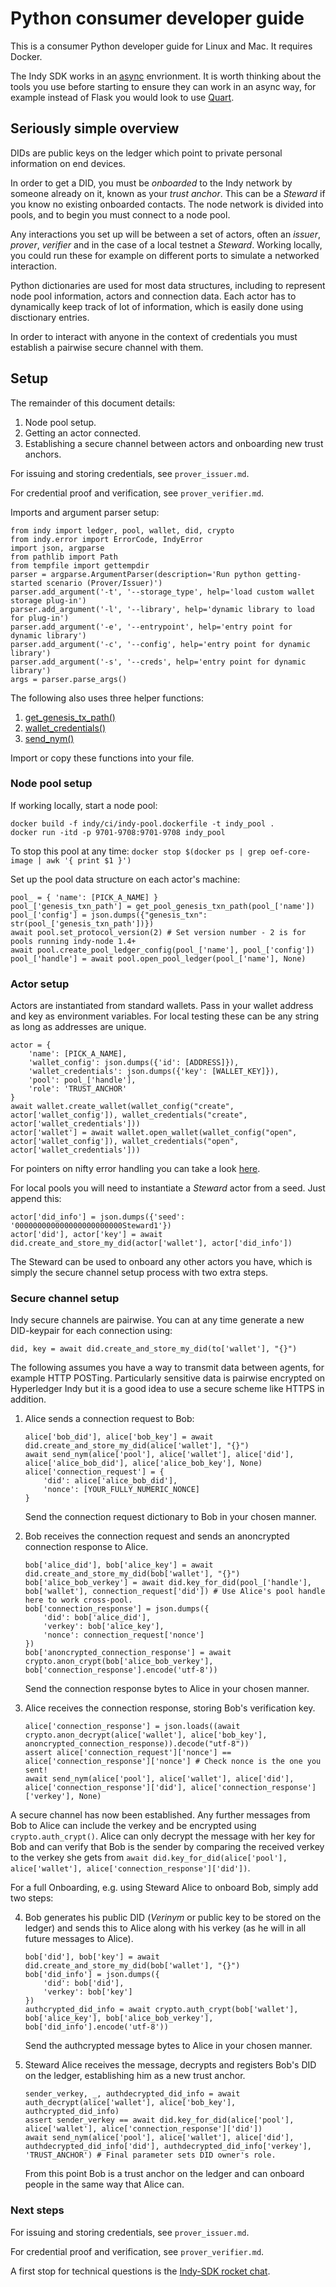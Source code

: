 # Python consumer developer guide

This is a consumer Python developer guide for Linux and Mac. It requires Docker.

The Indy SDK works in an [async](https://docs.python.org/3/library/asyncio.html) envrionment. It is worth thinking about the tools you use before starting to ensure they can work in an async way, for example instead of Flask you would look to use [Quart](https://pgjones.gitlab.io/quart/).


## Seriously simple overview

DIDs are public keys on the ledger which point to private personal information on end devices.

In order to get a DID, you must be _onboarded_ to the Indy network by someone already on it, known as your _trust anchor_. This can be a _Steward_ if you know no existing onboarded contacts. The node network is divided into pools, and to begin you must connect to a node pool.

Any interactions you set up will be between a set of actors, often an _issuer_, _prover_, _verifier_ and in the case of a local testnet a _Steward_. Working locally, you could run these for example on different ports to simulate a networked interaction.

Python dictionaries are used for most data structures, including to represent node pool information, actors and connection data. Each actor has to dynamically keep track of lot of information, which is easily done using disctionary entries.

In order to interact with anyone in the context of credentials you must establish a pairwise secure channel with them.

## Setup

The remainder of this document details:
1. Node pool setup.
2. Getting an actor connected.
3. Establishing a secure channel between actors and onboarding new trust anchors.

For issuing and storing credentials, see `prover_issuer.md`.

For credential proof and verification, see `prover_verifier.md`.

Imports and argument parser setup:
```
from indy import ledger, pool, wallet, did, crypto
from indy.error import ErrorCode, IndyError
import json, argparse
from pathlib import Path
from tempfile import gettempdir
parser = argparse.ArgumentParser(description='Run python getting-started scenario (Prover/Issuer)')
parser.add_argument('-t', '--storage_type', help='load custom wallet storage plug-in')
parser.add_argument('-l', '--library', help='dynamic library to load for plug-in')
parser.add_argument('-e', '--entrypoint', help='entry point for dynamic library')
parser.add_argument('-c', '--config', help='entry point for dynamic library')
parser.add_argument('-s', '--creds', help='entry point for dynamic library')
args = parser.parse_args()
```

The following also uses three helper functions:
1. [get_genesis_tx_path()](https://github.com/hyperledger/indy-sdk/blob/master/samples/python/src/utils.py)
2. [wallet_credentials()](https://github.com/hyperledger/indy-sdk/blob/master/samples/python/src/getting_started.py)
3. [send_nym()](https://github.com/hyperledger/indy-sdk/blob/master/samples/python/src/getting_started.py)

Import or copy these functions into your file.

### Node pool setup

If working locally, start a node pool:
```
docker build -f indy/ci/indy-pool.dockerfile -t indy_pool .
docker run -itd -p 9701-9708:9701-9708 indy_pool
```

To stop this pool at any time: `docker stop $(docker ps | grep oef-core-image | awk '{ print $1 }')`

Set up the pool data structure on each actor's machine:
```
pool_ = { 'name': [PICK_A_NAME] }
pool_['genesis_txn_path'] = get_pool_genesis_txn_path(pool_['name'])
pool_['config'] = json.dumps({"genesis_txn": str(pool_['genesis_txn_path'])})
await pool.set_protocol_version(2) # Set version number - 2 is for pools running indy-node 1.4+
await pool.create_pool_ledger_config(pool_['name'], pool_['config'])
pool_['handle'] = await pool.open_pool_ledger(pool_['name'], None)
```

### Actor setup

Actors are instantiated from standard wallets. Pass in your wallet address and key as environment variables. For local testing these can be any string as long as addresses are unique.

```
actor = {
    'name': [PICK_A_NAME],
    'wallet_config': json.dumps({'id': [ADDRESS]}),
    'wallet_credentials': json.dumps({'key': [WALLET_KEY]}),
    'pool': pool_['handle'],
    'role': 'TRUST_ANCHOR'
}
await wallet.create_wallet(wallet_config("create", actor['wallet_config']), wallet_credentials("create", actor['wallet_credentials']))
actor['wallet'] = await wallet.open_wallet(wallet_config("open", actor['wallet_config']), wallet_credentials("open", actor['wallet_credentials']))
```

For pointers on nifty error handling you can take a look [here](https://github.com/hyperledger/indy-sdk/blob/master/samples/python/src/getting_started.py).

For local pools you will need to instantiate a _Steward_ actor from a seed. Just append this: 
```
actor['did_info'] = json.dumps({'seed': '000000000000000000000000Steward1'})
actor['did'], actor['key'] = await did.create_and_store_my_did(actor['wallet'], actor['did_info'])
```

The Steward can be used to onboard any other actors you have, which is simply the secure channel setup process with two extra steps.


### Secure channel setup

Indy secure channels are pairwise. You can at any time generate a new DID-keypair for each connection using:
```
did, key = await did.create_and_store_my_did(to['wallet'], "{}")
```

The following assumes you have a way to transmit data between agents, for example HTTP POSTing. Particularly sensitive data is pairwise encrypted on Hyperledger Indy but it is a good idea to use a secure scheme like HTTPS in addition.

1. Alice sends a connection request to Bob:
    ```
    alice['bob_did'], alice['bob_key'] = await did.create_and_store_my_did(alice['wallet'], "{}")
    await send_nym(alice['pool'], alice['wallet'], alice['did'], alice['alice_bob_did'], alice['alice_bob_key'], None)
    alice['connection_request'] = {
        'did': alice['alice_bob_did'],
        'nonce': [YOUR_FULLY_NUMERIC_NONCE]
    }
    ```
    Send the connection request dictionary to Bob in your chosen manner.

2. Bob receives the connection request and sends an anoncrypted connection response to Alice.
    ```
    bob['alice_did'], bob['alice_key'] = await did.create_and_store_my_did(bob['wallet'], "{}")
    bob['alice_bob_verkey'] = await did.key_for_did(pool_['handle'], bob['wallet'], connection_request['did']) # Use Alice's pool handle here to work cross-pool.
    bob['connection_response'] = json.dumps({
        'did': bob['alice_did'],
        'verkey': bob['alice_key'],
        'nonce': connection_request['nonce']
    })
    bob['anoncrypted_connection_response'] = await crypto.anon_crypt(bob['alice_bob_verkey'], bob['connection_response'].encode('utf-8'))
    ```
    Send the connection response bytes to Alice in your chosen manner.
    
3. Alice receives the connection response, storing Bob's verification key.
    ```
    alice['connection_response'] = json.loads((await crypto.anon_decrypt(alice['wallet'], alice['bob_key'], anoncrypted_connection_response)).decode("utf-8"))
    assert alice['connection_request']['nonce'] == alice['connection_response']['nonce'] # Check nonce is the one you sent!
    await send_nym(alice['pool'], alice['wallet'], alice['did'], alice['connection_response']['did'], alice['connection_response']['verkey'], None)
    ```

A secure channel has now been established. Any further messages from Bob to Alice can include the verkey and be encrypted using `crypto.auth_crypt()`. Alice can only decrypt the message with her key for Bob and can verify that Bob is the sender by comparing the received verkey to the verkey she gets from `await did.key_for_did(alice['pool'], alice['wallet'], alice['connection_response']['did'])`.

For a full Onboarding, e.g. using Steward Alice to onboard Bob, simply add two steps:

4. Bob generates his public DID (_Verinym_ or public key to be stored on the ledger) and sends this to Alice along with his verkey (as he will in all future messages to Alice).
    ```
    bob['did'], bob['key'] = await did.create_and_store_my_did(bob['wallet'], "{}")
    bob['did_info'] = json.dumps({
        'did': bob['did'],
        'verkey': bob['key']
    })
    authcrypted_did_info = await crypto.auth_crypt(bob['wallet'], bob['alice_key'], bob['alice_bob_verkey'], bob['did_info'].encode('utf-8'))
    ```
    Send the authcrypted message bytes to Alice in your chosen manner.

5. Steward Alice receives the message, decrypts and registers Bob's DID on the ledger, establishing him as a new trust anchor.
    ```
    sender_verkey, _, authdecrypted_did_info = await auth_decrypt(alice['wallet'], alice['bob_key'], authcrypted_did_info)
    assert sender_verkey == await did.key_for_did(alice['pool'], alice['wallet'], alice['connection_response']['did'])
    await send_nym(alice['pool'], alice['wallet'], alice['did'], authdecrypted_did_info['did'], authdecrypted_did_info['verkey'], 'TRUST_ANCHOR') # Final parameter sets DID owner's role.
    ```
    From this point Bob is a trust anchor on the ledger and can onboard people in the same way that Alice can.


### Next steps

For issuing and storing credentials, see `prover_issuer.md`.

For credential proof and verification, see `prover_verifier.md`.

A first stop for technical questions is the [Indy-SDK rocket chat](https://chat.hyperledger.org/channel/indy-sdk).

